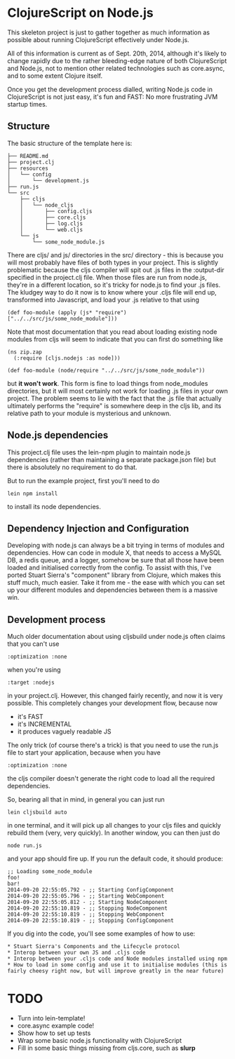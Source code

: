 # ClojureScript on Node.js

This skeleton project is just to gather together as much information as
possible about running ClojureScript effectively under Node.js.

All of this information is current as of Sept. 20th, 2014, although
it's likely to change rapidly due to the rather bleeding-edge nature
of both ClojureScript and Node.js, not to mention other related
technologies such as core.async, and to some extent Clojure itself.

Once you get the development process dialled, writing Node.js code
in ClojureScript is not just easy, it's fun and FAST:  No more
frustrating JVM startup times.

## Structure

The basic structure of the template here is:

    ├── README.md
    ├── project.clj
    ├── resources
    │   └── config
    │       └── development.js
    ├── run.js
    └── src
        ├── cljs
        │   └── node_cljs
        │       ├── config.cljs
        │       ├── core.cljs
        │       ├── log.cljs
        │       └── web.cljs
        └── js
            └── some_node_module.js

There are cljs/ and js/ directories in the src/ directory - this is
because you will most probably have files of both types in your project.
This is slightly problematic because the cljs compiler will spit out
.js files in the :output-dir specified in the project.clj file.  When
those files are run from node.js, they're in a different location, so
it's tricky for node.js to find your .js files.  The kludgey way to
do it now is to know where your .cljs file will end up, transformed into
Javascript, and load your .js relative to that using

    (def foo-module (apply (js* "require") ["../../src/js/some_node_module"]))

Note that most documentation that you read about loading existing node modules
from cljs will seem to indicate that you can first do something like

    (ns zip.zap
      (:require [cljs.nodejs :as node]))

    (def foo-module (node/require "../../src/js/some_node_module"))

but **it won't work**.  This form is fine to load things from node\_modules
directories, but it will most certainly not work for loading .js files in
your own project.  The problem seems to lie with the fact that the .js file
that actually ultimately performs the "require" is somewhere deep in the
cljs lib, and its relative path to your module is mysterious and unknown.

## Node.js dependencies

This project.clj file uses the lein-npm plugin to maintain node.js
dependencies (rather than maintaining a separate package.json file)
but there is absolutely no requirement to do that.

But to run the example project, first you'll need to do

    lein npm install

to install its node dependencies.

## Dependency Injection and Configuration

Developing with node.js can always be a bit trying in terms of
modules and dependencies. How can code in module X, that needs
to access a MySQL DB, a redis queue, and a logger, somehow
be sure that all those have been loaded and initialised correctly
from the config.  To assist with this, I've ported Stuart Sierra's
"component" library from Clojure, which makes this stuff much, much
easier.  Take it from me - the ease with which you can set up
your different modules and dependencies between them is a massive
win.

## Development process

Much older documentation about using cljsbuild under node.js often
claims that you can't use

    :optimization :none

when you're using

    :target :nodejs

in your project.clj.  However, this changed fairly recently, and now it is
very possible.  This completely changes your development flow, because now

  * it's FAST
  * it's INCREMENTAL
  * it produces vaguely readable JS

The only trick (of course there's a trick) is that you need to use
the run.js file to start your application, because when you have

    :optimization :none

the cljs compiler doesn't generate the right code to load all the required
dependencies.

So, bearing all that in mind, in general you can just run

    lein cljsbuild auto

in one terminal, and it will pick up all changes to your cljs files and
quickly rebuild them (very, very quickly).  In another window, you can
then just do

    node run.js

and your app should fire up.  If you run the default code, it should produce:

    ;; Loading some_node_module
    foo!
    bar!
    2014-09-20 22:55:05.792 - ;; Starting ConfigComponent
    2014-09-20 22:55:05.796 - ;; Starting WebComponent
    2014-09-20 22:55:05.812 - ;; Starting NodeComponent
    2014-09-20 22:55:10.819 - ;; Stopping NodeComponent
    2014-09-20 22:55:10.819 - ;; Stopping WebComponent
    2014-09-20 22:55:10.819 - ;; Stopping ConfigComponent

If you dig into the code, you'll see some examples of how to use:

    * Stuart Sierra's Components and the Lifecycle protocol
    * Interop between your own JS and .cljs code
    * Interop between your .cljs code and Node modules installed using npm
    * How to load in some config and use it to initialise modules (this is fairly cheesy right now, but will improve greatly in the near future)

# TODO

* Turn into lein-template!
* core.async example code!
* Show how to set up tests
* Wrap some basic node.js functionality with ClojureScript
* Fill in some basic things missing from cljs.core, such as __slurp__


